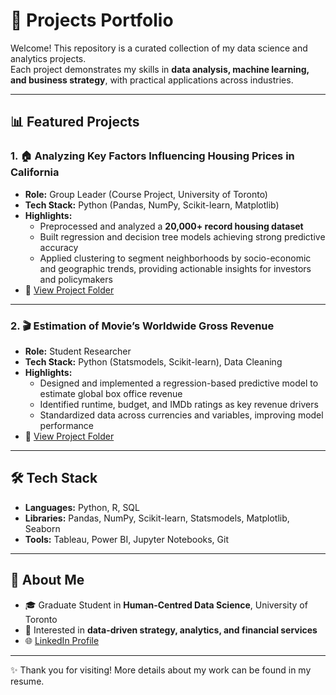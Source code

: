 # 📂 Projects Portfolio

Welcome! This repository is a curated collection of my data science and analytics projects.  
Each project demonstrates my skills in **data analysis, machine learning, and business strategy**, with practical applications across industries.

---

## 📊 Featured Projects

### 1. 🏠 Analyzing Key Factors Influencing Housing Prices in California
- **Role:** Group Leader (Course Project, University of Toronto)  
- **Tech Stack:** Python (Pandas, NumPy, Scikit-learn, Matplotlib)  
- **Highlights:**  
  - Preprocessed and analyzed a **20,000+ record housing dataset**  
  - Built regression and decision tree models achieving strong predictive accuracy  
  - Applied clustering to segment neighborhoods by socio-economic and geographic trends, providing actionable insights for investors and policymakers  
- 📌 [View Project Folder](https://github.com/Monanihao/Projects/tree/main/Housing_Prices_California)

---

### 2. 🎬 Estimation of Movie’s Worldwide Gross Revenue
- **Role:** Student Researcher  
- **Tech Stack:** Python (Statsmodels, Scikit-learn), Data Cleaning  
- **Highlights:**  
  - Designed and implemented a regression-based predictive model to estimate global box office revenue  
  - Identified runtime, budget, and IMDb ratings as key revenue drivers  
  - Standardized data across currencies and variables, improving model performance  
- 📌 [View Project Folder](https://github.com/Monanihao/Projects/tree/main/Movie_Revenue_Estimation)

---

## 🛠 Tech Stack
- **Languages:** Python, R, SQL  
- **Libraries:** Pandas, NumPy, Scikit-learn, Statsmodels, Matplotlib, Seaborn  
- **Tools:** Tableau, Power BI, Jupyter Notebooks, Git  

---

## 🚀 About Me
- 🎓 Graduate Student in **Human-Centred Data Science**, University of Toronto  
- 📌 Interested in **data-driven strategy, analytics, and financial services**  
- 🌐 [LinkedIn Profile](https://linkedin.com/in/hao-mona-ni)  

---

✨ Thank you for visiting! More details about my work can be found in my resume.
